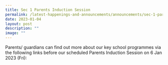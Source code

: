 ```yaml
---
title: Sec 1 Parents Induction Session
permalink: /latest-happenings-and-announcements/announcements/sec-1-parents-induction/
date: 2023-01-04
layout: post
description: ""
image: ""
---
```

Parents/ guardians can find out more about our key school programmes via the following links before our scheduled Parents Induction Session on 6 Jan 2023 (Fri):

